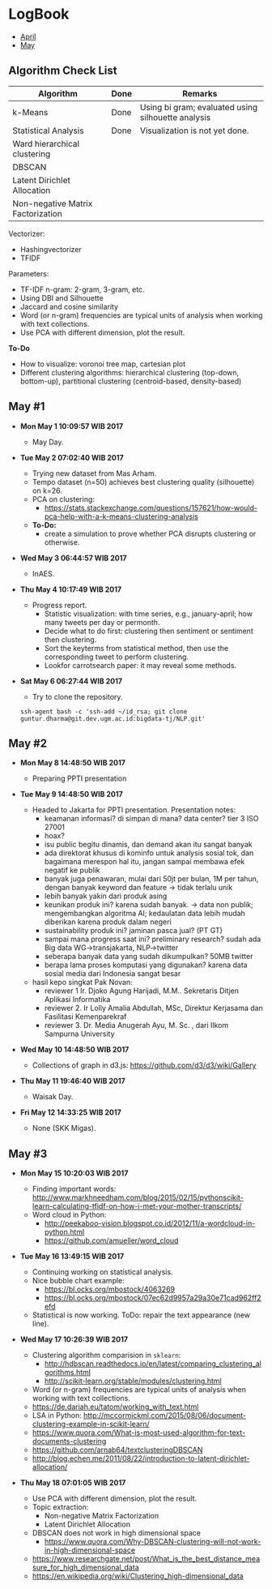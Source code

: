 LogBook
=======
- [April](https://github.com/gtrdp/twitter-clustering/blob/master/LogBook/00-april.md)
- [May](https://github.com/gtrdp/twitter-clustering/blob/master/LogBook/01-may.md)

Algorithm Check List
--------------------
| Algorithm |     Done    |  Remarks  |
|---------|-----------|---------|
| k-Means | Done        | Using bi gram; evaluated using silhouette analysis |
| Statistical Analysis | Done | Visualization is not yet done. |
| Ward hierarchical clustering  |         |           |
| DBSCAN |        |           |
| Latent Dirichlet Allocation |        |           |
| Non-negative Matrix Factorization |        |           |

Vectorizer:

- Hashingvectorizer
- TFIDF

Parameters:

- TF-IDF n-gram: 2-gram, 3-gram, etc.
- Using DBI and Silhouette
- Jaccard and cosine similarity
- Word (or n-gram) frequencies are typical units of analysis when working with text collections.
- Use PCA with different dimension, plot the result.

**To-Do**

- How to visualize: voronoi tree map, cartesian plot
- Different clustering algorithms: hierarchical clustering (top-down, bottom-up), partitional clustering (centroid-based, density-based)

May #1
---------
- **Mon May  1 10:09:57 WIB 2017**
	- May Day.

- **Tue May  2 07:02:40 WIB 2017**
	- Trying new dataset from Mas Arham.
	- Tempo dataset (n=50) achieves best clustering quality (silhouette) on k=26.
	- PCA on clustering:
		- https://stats.stackexchange.com/questions/157621/how-would-pca-help-with-a-k-means-clustering-analysis
	- **To-Do:**
		- create a simulation to prove whether PCA disrupts clustering or otherwise.

- **Wed May  3 06:44:57 WIB 2017**
	- InAES.

- **Thu May  4 10:17:49 WIB 2017**
	- Progress report.
		- Statistic visualization: with time series, e.g., january-april; how many tweets per day or permonth.
		- Decide what to do first: clustering then sentiment or sentiment then clustering.
		- Sort the keyterms from statistical method, then use the corresponding tweet to perform clustering.
		- Lookfor carrotsearch paper: it may reveal some methods.

- **Sat May  6 06:27:44 WIB 2017**
	- Try to clone the repository.
	```
	ssh-agent bash -c 'ssh-add ~/id_rsa; git clone guntur.dharma@git.dev.ugm.ac.id:bigdata-tj/NLP.git'
	```

May #2
------
- **Mon May 8 14:48:50 WIB 2017**
	- Preparing PPTI presentation

- **Tue May 9 14:48:50 WIB 2017**
	- Headed to Jakarta for PPTI presentation. Presentation notes:
		- keamanan informasi? di simpan di mana? data center? tier 3 ISO 27001
		- hoax?
		- isu public begitu dinamis, dan demand akan itu sangat banyak
		- ada direktorat khusus di kominfo untuk analysis sosial tok, dan bagaimana merespon hal itu, jangan sampai membawa efek negatif ke publik
		- banyak juga penawaran, mulai dari 50jt per bulan, 1M per tahun, dengan banyak keyword dan feature -> tidak terlalu unik
		- lebih banyak yakin dari produk asing
		- keunikan produk ini? karena sudah banyak. -> data non publik; mengembangkan algoritma AI; kedaulatan data lebih mudah diberikan karena produk dalam negeri
		- sustainability produk ini? jaminan pasca jual? (PT GT)
		- sampai mana progress saat ini? preliminary research? sudah ada Big data WG->transjakarta, NLP->twitter
		- seberapa banyak data yang sudah dikumpulkan? 50MB twitter 
		- berapa lama proses komputasi yang digunakan? karena data sosial media dari Indonesia sangat besar
	- hasil kepo singkat Pak Novan:
		- reviewer 1 Ir. Djoko Agung Harijadi, M.M.. Sekretaris Ditjen Aplikasi Informatika
		- reviewer 2. Ir Lolly Amalia Abdullah, MSc,  Direktur Kerjasama dan Fasilitasi Kemenparekraf
		- reviewer 3. Dr. Media Anugerah Ayu, M. Sc. , dari Ilkom Sampurna University
		
- **Wed May 10 14:48:50 WIB 2017**
	- Collections of graph in d3.js: https://github.com/d3/d3/wiki/Gallery

- **Thu May 11 19:46:40 WIB 2017**
	- Waisak Day.

- **Fri May 12 14:33:25 WIB 2017**
	- None (SKK Migas).

May #3
------
- **Mon May 15 10:20:03 WIB 2017**
	- Finding important words: http://www.markhneedham.com/blog/2015/02/15/pythonscikit-learn-calculating-tfidf-on-how-i-met-your-mother-transcripts/
	- Word cloud in Python:
		- http://peekaboo-vision.blogspot.co.id/2012/11/a-wordcloud-in-python.html
		- https://github.com/amueller/word_cloud

- **Tue May 16 13:49:15 WIB 2017**
	- Continuing working on statistical analysis.
	- Nice bubble chart example:
		- https://bl.ocks.org/mbostock/4063269
		- https://bl.ocks.org/mbostock/07ec62d9957a29a30e71cad962ff2efd
	- Statistical is now working. ToDo: repair the text appearance (new line).

- **Wed May 17 10:26:39 WIB 2017**
	- Clustering algorithm comparision in `sklearn`:
		- http://hdbscan.readthedocs.io/en/latest/comparing_clustering_algorithms.html
		- http://scikit-learn.org/stable/modules/clustering.html
	- Word (or n-gram) frequencies are typical units of analysis when working with text collections.
	- https://de.dariah.eu/tatom/working_with_text.html
	- LSA in Python: http://mccormickml.com/2015/08/06/document-clustering-example-in-scikit-learn/
	- https://www.quora.com/What-is-most-used-algorithm-for-text-documents-clustering
	- https://github.com/arnab64/textclusteringDBSCAN
	- http://blog.echen.me/2011/08/22/introduction-to-latent-dirichlet-allocation/

- **Thu May 18 07:01:05 WIB 2017**
	- Use PCA with different dimension, plot the result.
	- Topic extraction:
		- Non-negative Matrix Factorization
		- Latent Dirichlet Allocation
	- DBSCAN does not work in high dimensional space
		- https://www.quora.com/Why-DBSCAN-clustering-will-not-work-in-high-dimensional-space
	- https://www.researchgate.net/post/What_is_the_best_distance_measure_for_high_dimensional_data
	- https://en.wikipedia.org/wiki/Clustering_high-dimensional_data